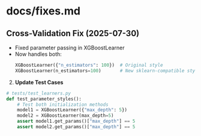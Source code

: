 # docs/fixes.md
## Cross-Validation Fix (2025-07-30)
- Fixed parameter passing in XGBoostLearner
- Now handles both:
  ```python
  XGBoostLearner({"n_estimators": 100})  # Original style
  XGBoostLearner(n_estimators=100)       # New sklearn-compatible style

  
2. **Update Test Cases**
```python
# tests/test_learners.py
def test_parameter_styles():
    # Test both initialization methods
    model1 = XGBoostLearner({"max_depth": 5})
    model2 = XGBoostLearner(max_depth=5)
    assert model1.get_params()["max_depth"] == 5
    assert model2.get_params()["max_depth"] == 5